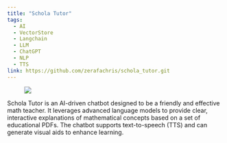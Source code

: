 ```yaml
---
title: "Schola Tutor"
tags:
  - AI
  - VectorStore
  - Langchain
  - LLM
  - ChatGPT
  - NLP
  - TTS
link: https://github.com/zerafachris/schola_tutor.git
---
```


<figure>
	<a href=""><img src="https://cdn.prod.website-files.com/5cc2c9e1b620bc47899c7d44/6551f4d9aeef3ef057cfc73f_ai-powered-math-lesson_3873f720324c3cb98b39a51aee8c3bd6_800.jpeg"></a>
</figure>

Schola Tutor is an AI-driven chatbot designed to be a friendly and effective math teacher. It leverages advanced language models to provide clear, interactive explanations of mathematical concepts based on a set of educational PDFs. The chatbot supports text-to-speech (TTS) and can generate visual aids to enhance learning.